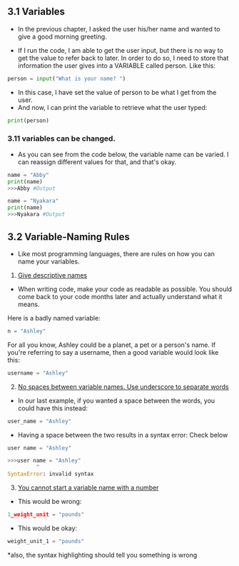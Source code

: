 ## 3.1 Variables

- In the previous chapter, I asked the user his/her name and wanted to give a good morning greeting.

- If I run the code, I am able to get the user input, but there is no way to get the value to refer back to later. In order to do so, I need to store that information the user gives into a VARIABLE called person. Like this: 
 
 ```python
 person = input("What is your name? ")
```
- In this case, I have set the value of person to be what I get from the user.
- And now,  I can print the variable to retrieve what the user typed:  

```python
print(person)
```

### 3.11 variables can be changed. 

- As you can see from the code below, the variable name can be varied. I can reassign different values for that, and that's okay. 

```python
name = "Abby"
print(name)
>>>Abby #Output

name = "Nyakara"
print(name)
>>>Nyakara #Output
```
## 3.2 Variable-Naming Rules

- Like most programming languages, there are rules on how you can name your variables. 

1.  <u>Give descriptive names</u>
- When writing code, make your code as readable as possible. You should come back to your code months later and actually understand what it means.

Here is a badly named variable: 

 ```python
 n = "Ashley"
```

For all you know, Ashley could be a planet,  a pet or a person's name. If you're referring to say a username, then a good variable would look like this: 

```python
username = "Ashley"
```

2. <u>No spaces between variable names. Use underscore to separate words</u>

- In our last example, if you wanted a space between the words, you could have this instead: 

```python
user_name = "Ashley"
```

-  Having a space between the two results in a syntax error: Check below

```python
user name = "Ashley"

>>>user name = "Ashley"
         ^
SyntaxError: invalid syntax
```

3. <u>You cannot start a variable name with a number</u>

- This would be wrong: 
```python
1_weight_unit = "pounds"
```

- This would be okay: 
```python
weight_unit_1 = "pounds"
```

*also, the syntax highlighting should tell you something is wrong


